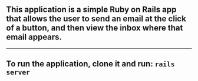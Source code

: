 ## This application is a simple Ruby on Rails app that allows the user to send an email at the click of a button, and then view the inbox where that email appears.

---

## To run the application, clone it and run:  `rails server`